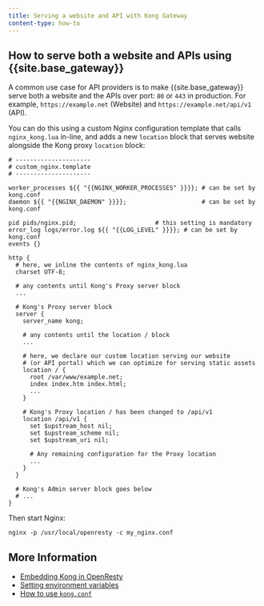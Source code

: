 ```yaml
---
title: Serving a website and API with Kong Gateway
content-type: how-to
---
```


## How to serve both a website and APIs using {{site.base_gateway}}

A common use case for API providers is to make {{site.base_gateway}} serve both a website
and the APIs over port: `80` or `443` in
production. For example, `https://example.net` (Website) and
`https://example.net/api/v1` (API).

You can do this using a custom
Nginx configuration template that calls `nginx_kong.lua` in-line, and adds a new
`location` block that serves website alongside the Kong proxy `location`
block:

```
# ---------------------
# custom_nginx.template
# ---------------------

worker_processes ${{ "{{NGINX_WORKER_PROCESSES" }}}}; # can be set by kong.conf
daemon ${{ "{{NGINX_DAEMON" }}}};                     # can be set by kong.conf

pid pids/nginx.pid;                      # this setting is mandatory
error_log logs/error.log ${{ "{{LOG_LEVEL" }}}}; # can be set by kong.conf
events {}

http {
  # here, we inline the contents of nginx_kong.lua
  charset UTF-8;

  # any contents until Kong's Proxy server block
  ...

  # Kong's Proxy server block
  server {
    server_name kong;

    # any contents until the location / block
    ...

    # here, we declare our custom location serving our website
    # (or API portal) which we can optimize for serving static assets
    location / {
      root /var/www/example.net;
      index index.htm index.html;
      ...
    }

    # Kong's Proxy location / has been changed to /api/v1
    location /api/v1 {
      set $upstream_host nil;
      set $upstream_scheme nil;
      set $upstream_uri nil;

      # Any remaining configuration for the Proxy location
      ...
    }
  }

  # Kong's Admin server block goes below
  # ...
}
```

Then start Nginx:

`nginx -p /usr/local/openresty -c my_nginx.conf`


## More Information

* [Embedding Kong in OpenResty](/gateway/latest/kong-production/kong-openresty)
* [Setting environment variables](/gateway/latest/kong-production/environment-variables)
* [How to use `kong.conf`](/gateway/latest/kong-production/kong-conf)